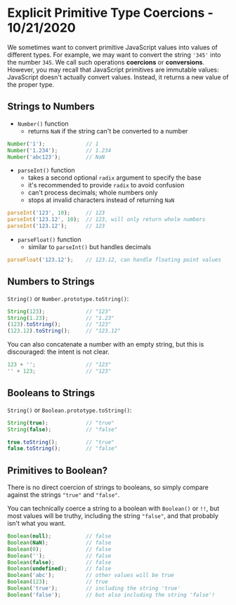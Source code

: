 
# Explicit Primitive Type Coercions - 10/21/2020

We sometimes want to convert primitive JavaScript values into values of different types. For example, we may want to convert the string `'345'` into the number `345`. We call such operations **coercions** or **conversions**. However, you may recall that JavaScript primitives are immutable values: JavaScript doesn't actually convert values. Instead, it returns a new value of the proper type.

## Strings to Numbers

* `Number()` function
  * returns `NaN` if the string can't be converted to a number

```javascript
Number('1');             // 1
Number('1.234');         // 1.234
Number('abc123');        // NaN
```

* `parseInt()` function
  * takes a second optional `radix` argument to specify the base
  * it's recommended to provide `radix` to avoid confusion
  * can't process decimals; whole numbers only
  * stops at invalid characters instead of returning `NaN`

```javascript
parseInt('123', 10);     // 123
parseInt('123.12', 10);  // 123, will only return whole numbers
parseInt('123.12');      // 123
```

* `parseFloat()` function
  * similar to `parseInt()` but handles decimals

```javascript
parseFloat('123.12');    // 123.12, can handle floating point values
```

## Numbers to Strings

`String()` or `Number.prototype.toString()`:

```javascript
String(123);             // "123"
String(1.23);            // "1.23"
(123).toString();        // "123"
(123.12).toString();     // "123.12"
```

You can also concatenate a number with an empty string, but this is discouraged: the intent is not clear.

```javascript
123 + '';                // "123"
'' + 123;                // "123"
```

## Booleans to Strings

`String()` or `Boolean.prototype.toString()`:

```javascript
String(true);            // "true"
String(false);           // "false"

true.toString();         // "true"
false.toString();        // "false"
```

## Primitives to Boolean?

There is no direct coercion of strings to booleans, so simply compare against the strings `"true"` and `"false"`.

You can technically coerce a string to a boolean with `Boolean()` or `!!`, but most values will be truthy, including the string `"false"`, and that probably isn't what you want.

```javascript
Boolean(null);           // false
Boolean(NaN);            // false
Boolean(0);              // false
Boolean('');             // false
Boolean(false);          // false
Boolean(undefined);      // false
Boolean('abc');          // other values will be true
Boolean(123);            // true
Boolean('true');         // including the string 'true'
Boolean('false');        // but also including the string 'false'!
```

